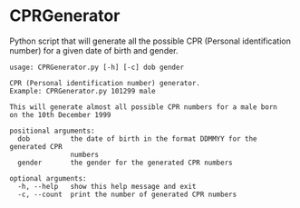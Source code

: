 CPRGenerator
============

Python script that will generate all the possible CPR (Personal identification number) for a given date of birth and gender.

```
usage: CPRGenerator.py [-h] [-c] dob gender

CPR (Personal identification number) generator.
Example: CPRGenerator.py 101299 male

This will generate almost all possible CPR numbers for a male born
on the 10th December 1999

positional arguments:
  dob          the date of birth in the format DDMMYY for the generated CPR
               numbers
  gender       the gender for the generated CPR numbers

optional arguments:
  -h, --help   show this help message and exit
  -c, --count  print the number of generated CPR numbers

```
